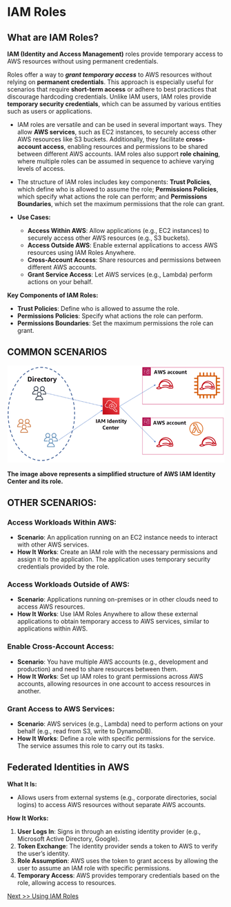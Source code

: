 # **IAM Roles**

## What are IAM Roles?

**IAM (Identity and Access Management)** roles provide temporary access to AWS resources without using permanent credentials.  

Roles offer a way to _**grant temporary access**_ to AWS resources without relying on **permanent credentials**. This approach is especially useful for scenarios that require **short-term access** or adhere to best practices that discourage hardcoding credentials. Unlike IAM users, IAM roles provide **temporary security credentials**, which can be assumed by various entities such as users or applications.  
* IAM roles are versatile and can be used in several important ways. They allow **AWS services**, such as EC2 instances, to securely access other AWS resources like S3 buckets. Additionally, they facilitate **cross-account access**, enabling resources and permissions to be shared between different AWS accounts. IAM roles also support **role chaining**, where multiple roles can be assumed in sequence to achieve varying levels of access.  
* The structure of IAM roles includes key components: **Trust Policies**, which define who is allowed to assume the role; **Permissions Policies**, which specify what actions the role can perform; and  **Permissions Boundaries**, which set the maximum permissions that the role can grant.  

* **Use Cases:**  
  * **Access Within AWS**: Allow applications (e.g., EC2 instances) to securely access other AWS resources (e.g., S3 buckets).  
  * **Access Outside AWS**: Enable external applications to access AWS resources using IAM Roles Anywhere.  
  * **Cross-Account Access**: Share resources and permissions between different AWS accounts.  
  * **Grant Service Access**: Let AWS services (e.g., Lambda) perform actions on your behalf.

**Key Components of IAM Roles:**

* **Trust Policies**: Define who is allowed to assume the role.  
* **Permissions Policies**: Specify what actions the role can perform.  
* **Permissions Boundaries**: Set the maximum permissions the role can grant.

## **COMMON SCENARIOS**

![](img/iam-role.png)

**The image above  represents a simplified structure of AWS IAM Identity Center and its role.**


## **OTHER SCENARIOS:** 

### **Access Workloads Within AWS**:

* **Scenario**: An application running on an EC2 instance needs to interact with other AWS services.  
* **How It Works**: Create an IAM role with the necessary permissions and assign it to the application. The application uses temporary security credentials provided by the role.

### **Access Workloads Outside of AWS**:

* **Scenario**: Applications running on-premises or in other clouds need to access AWS resources.  
* **How It Works**: Use IAM Roles Anywhere to allow these external applications to obtain temporary access to AWS services, similar to applications within AWS.

### **Enable Cross-Account Access**:

* **Scenario**: You have multiple AWS accounts (e.g., development and production) and need to share resources between them.  
* **How It Works**: Set up IAM roles to grant permissions across AWS accounts, allowing resources in one account to access resources in another.

### **Grant Access to AWS Services**:

* **Scenario**: AWS services (e.g., Lambda) need to perform actions on your behalf (e.g., read from S3, write to DynamoDB).  
* **How It Works**: Define a role with specific permissions for the service. The service assumes this role to carry out its tasks.

## **Federated Identities in AWS**

**What It Is:**

* Allows users from external systems (e.g., corporate directories, social logins) to access AWS resources without separate AWS accounts.

**How It Works:**

1. **User Logs In**: Signs in through an existing identity provider (e.g., Microsoft Active Directory, Google).  
2. **Token Exchange**: The identity provider sends a token to AWS to verify the user’s identity.  
3. **Role Assumption**: AWS uses the token to grant access by allowing the user to assume an IAM role with specific permissions.  
4. **Temporary Access**: AWS provides temporary credentials based on the role, allowing access to resources.

[Next >> Using IAM Roles](11%20-%20Using%20IAM%20Roles.md)

<!-- (12%20-%20Simple%20Identity%20Policies%20in%20AWS.md) -->